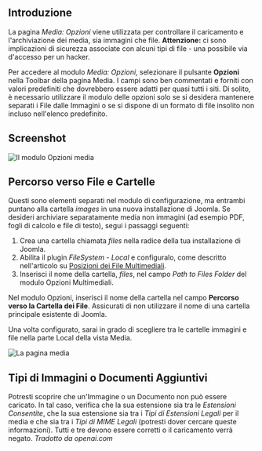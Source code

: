 <!-- Filename: J4.x:Media:_Options / Display title: Media: Opzioni -->

## Introduzione

La pagina *Media: Opzioni* viene utilizzata per controllare il caricamento e l'archiviazione dei media, sia immagini che file. **Attenzione:** ci sono implicazioni di sicurezza associate con alcuni tipi di file - una possibile via d'accesso per un hacker.

Per accedere al modulo *Media: Opzioni*, selezionare il pulsante **Opzioni** nella Toolbar della pagina Media. I campi sono ben commentati e forniti con valori predefiniti che dovrebbero essere adatti per quasi tutti i siti. Di solito, è necessario utilizzare il modulo delle opzioni solo se si desidera mantenere separati i File dalle Immagini o se si dispone di un formato di file insolito non incluso nell'elenco predefinito.

## Screenshot

![Il modulo Opzioni media](../../../en/images/media/media-options.png)

## Percorso verso File e Cartelle

Questi sono elementi separati nel modulo di configurazione, ma entrambi puntano alla cartella *images* in una nuova installazione di Joomla. Se desideri archiviare separatamente media non immagini (ad esempio PDF, fogli di calcolo e file di testo), segui i passaggi seguenti:

1. Crea una cartella chiamata *files* nella radice della tua installazione di Joomla.
2. Abilita il plugin *FileSystem - Local* e configuralo, come descritto nell'articolo su [Posizioni dei File Multimediali](jdocmanual?article=user/media/media-file-locations).
3. Inserisci il nome della cartella, *files*, nel campo *Path to Files Folder* del modulo Opzioni Multimediali.

Nel modulo Opzioni, inserisci il nome della cartella nel campo **Percorso verso la Cartella dei File**. Assicurati di non utilizzare il nome di una cartella principale esistente di Joomla.

Una volta configurato, sarai in grado di scegliere tra le cartelle immagini e file nella parte Local della vista Media.

![La pagina media](../../../en/images/media/media-sample-data-cassiopeia.png)

## Tipi di Immagini o Documenti Aggiuntivi

Potresti scoprire che un'Immagine o un Documento non può essere caricato. In tal caso, verifica che
la sua estensione sia tra le *Estensioni Consentite*, che la sua estensione sia tra
i *Tipi di Estensioni Legali* per il media e che sia tra i
*Tipi di MIME Legali* (potresti dover cercare queste informazioni). Tutti e tre devono essere corretti
o il caricamento verrà negato.
*Tradotto da openai.com*

